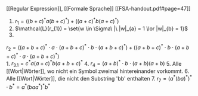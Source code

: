 [[Regular Expression]], [[Formale Sprache]]
[[FSA-handout.pdf#page=47]]

1. $r_{1} = ((b + c)^{*}a(b + c)^{*}) + ((a + c)^{*}b(a + c)^{*})$ 
2. $\mathcal{L}(r_{1}) = \set{w \in \Sigma\ |\ |w|_{a} = 1 \lor |w|_{b} = 1}$
3. 
$r_{2} = ((a + b + c)^{*}\cdot a \cdot (a + b + c)^{*} \cdot b \cdot (a + b + c)^{*}) + ((a + b + c)^{*}\cdot b \cdot (a + b + c)^{*} \cdot a \cdot (a + b + c)^{*})$  
	1. $r_{3.1} = c^{*} a (a + c)^{*} b (a + b + c)^{*}$ 
4. $r_{4} = (a + b)^{*} \cdot b \cdot (a + b)(a + b)$ 
5. Alle [[Wort|Wörter]], wo nicht ein Symbol zweimal hintereinander vorkommt.
6. Alle [[Wort|Wörter]], die nicht den Substring 'bb' enthalten
7. $r_{7} = (a^{*}(ba)^{*})^{*} \cdot b^{*} = a^{*}(baa^{*})^{*}b^*$  
